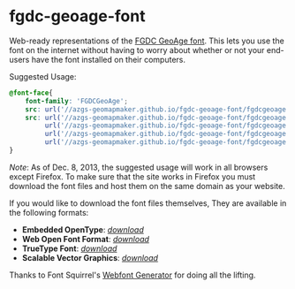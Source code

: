 # fgdc-geoage-font

Web-ready representations of the [FGDC GeoAge font](http://ngmdb.usgs.gov/fgdc_gds/geolsymstd/fgdc-geolsym-sec32.pdf). This lets you use the font on the internet without having to worry about whether or not your end-users have the font installed on their computers.

Suggested Usage:

```css
@font-face{ 
    font-family: 'FGDCGeoAge';
    src: url('//azgs-geomapmaker.github.io/fgdc-geoage-font/fgdcgeoage.eot');
    src: url('//azgs-geomapmaker.github.io/fgdc-geoage-font/fgdcgeoage.eot?#iefix') format('embedded-opentype'),
         url('//azgs-geomapmaker.github.io/fgdc-geoage-font/fgdcgeoage.woff') format('woff'),
         url('//azgs-geomapmaker.github.io/fgdc-geoage-font/fgdcgeoage.ttf') format('truetype'),
         url('//azgs-geomapmaker.github.io/fgdc-geoage-font/fgdcgeoage.svg#FGDCGeoAge') format('svg');
}
```

*Note*: As of Dec. 8, 2013, the suggested usage will work in all browsers except Firefox. To make sure that the site works in Firefox you must download the font files and host them on the same domain as your website. 

If you would like to download the font files themselves, They are available in the following formats:

- **Embedded OpenType**: [*download*](http://ncgmp09.github.io/fgdc-geoage-font/fgdcgeoage.eot)
- **Web Open Font Format**: [*download*](http://ncgmp09.github.io/fgdc-geoage-font/fgdcgeoage.woff)
- **TrueType Font**: [*download*](http://ncgmp09.github.io/fgdc-geoage-font/fgdcgeoage.ttf)
- **Scalable Vector Graphics**: [*download*](http://ncgmp09.github.io/fgdc-geoage-font/fgdcgeoage.svg)

Thanks to Font Squirrel's [Webfont Generator](http://www.fontsquirrel.com/tools/webfont-generator) for doing all the lifting.
